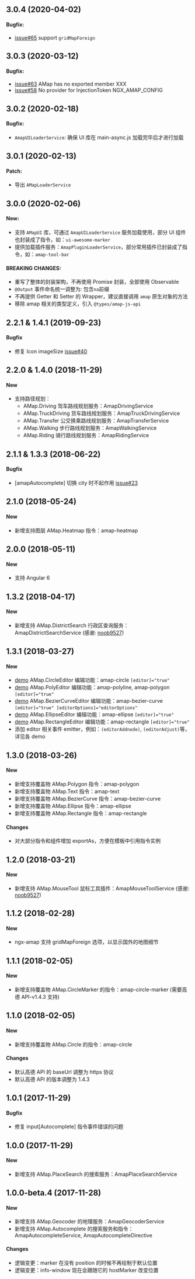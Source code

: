 ## 3.0.4 (2020-04-02)

#### Bugfix:

- [issue#65](https://github.com/xieziyu/ngx-amap/issues/65) support `gridMapForeign`

## 3.0.3 (2020-03-12)

#### Bugfix:

- [issue#63](https://github.com/xieziyu/ngx-amap/issues/63) AMap has no exported member XXX
- [issue#58](https://github.com/xieziyu/ngx-amap/issues/58) No provider for InjectionToken NGX_AMAP_CONFIG

## 3.0.2 (2020-02-18)

#### Bugfix:

- `AmapUILoaderService`: 确保 UI 库在 main-async.js 加载完毕后才进行加载

## 3.0.1 (2020-02-13)

#### Patch:

- 导出 `AMapLoaderService`

## 3.0.0 (2020-02-06)

#### New:

- 支持 `AMapUI` 库，可通过 `AmapUILoaderService` 服务加载使用，部分 UI 组件也封装成了指令，如：`ui-awesome-marker`
- 提供加载插件服务：`AmapPluginLoaderService`，部分常用插件已封装成了指令，如：`amap-tool-bar`

#### BREAKING CHANGES:

- 重写了整体的封装架构，不再使用 Promise 封装，全部使用 Observable
- `@Output` 事件命名统一调整为: 包含`na`前缀
- 不再提供 Getter 和 Setter 的 Wrapper，建议直接调用 `amap` 原生对象的方法
- 移除 amap 相关的类型定义，引入 `@types/amap-js-api`

## 2.2.1 & 1.4.1 (2019-09-23)

#### Bugfix

- 修复 Icon imageSize [issue#40](https://github.com/xieziyu/ngx-amap/issues/40)

## 2.2.0 & 1.4.0 (2018-11-29)

#### New

- 支持路径规划：
  - AMap.Driving 驾车路线规划服务：AmapDrivingService
  - AMap.TruckDriving 货车路线规划服务：AmapTruckDrivingService
  - AMap.Transfer 公交换乘路线规划服务：AmapTransferService
  - AMap.Walking 步行路线规划服务：AmapWalkingService
  - AMap.Riding 骑行路线规划服务：AmapRidingService

## 2.1.1 & 1.3.3 (2018-06-22)

#### Bugfix

- [amapAutocomplete] 切换 city 时不起作用 [issue#23](https://github.com/xieziyu/ngx-amap/issues/23)

## 2.1.0 (2018-05-24)

#### New

- 新增支持图层 AMap.Heatmap 指令：amap-heatmap

## 2.0.0 (2018-05-11)

#### New

- 支持 Angular 6

## 1.3.2 (2018-04-17)

#### New

- 新增支持 AMap.DistrictSearch 行政区查询服务：AmapDistrictSearchService (感谢: [noob9527](https://github.com/noob9527))

## 1.3.1 (2018-03-27)

#### New

- [demo](https://xieziyu.github.io/ngx-amap/#/amap-circle/methods) AMap.CircleEditor 编辑功能：amap-circle `[editor]="true"`
- [demo](https://xieziyu.github.io/ngx-amap/#/amap-polyline/methods) AMap.PolyEditor 编辑功能：amap-polyline, amap-polygon `[editor]="true"`
- [demo](https://xieziyu.github.io/ngx-amap/#/amap-bezier-curve/methods) AMap.BezierCurveEditor 编辑功能：amap-bezier-curve `[editor]="true" [editorOptions]="editorOptions"`
- [demo](https://xieziyu.github.io/ngx-amap/#/amap-ellipse/methods) AMap.EllipseEditor 编辑功能：amap-ellipse `[editor]="true"`
- [demo](https://xieziyu.github.io/ngx-amap/#/amap-rectangle/methods) AMap.RectangleEditor 编辑功能：amap-rectangle `[editor]="true"`
- 添加 editor 相关事件 emitter，例如：`(editorAddnode)`, `(editorAdjust)`等，详见各 demo

## 1.3.0 (2018-03-26)

#### New

- 新增支持覆盖物 AMap.Polygon 指令：amap-polygon
- 新增支持覆盖物 AMap.Text 指令：amap-text
- 新增支持覆盖物 AMap.BezierCurve 指令：amap-bezier-curve
- 新增支持覆盖物 AMap.Ellipse 指令：amap-ellipse
- 新增支持覆盖物 AMap.Rectangle 指令：amap-rectangle

#### Changes

- 对大部分指令和组件增加 exportAs，方便在模板中引用指令实例

## 1.2.0 (2018-03-21)

#### New

- 新增支持 AMap.MouseTool 鼠标工具插件：AmapMouseToolService (感谢: [noob9527](https://github.com/noob9527))

## 1.1.2 (2018-02-28)

#### New

- ngx-amap 支持 gridMapForeign 选项，以显示国外的地图细节

## 1.1.1 (2018-02-05)

#### New

- 新增支持覆盖物 AMap.CircleMarker 的指令：amap-circle-marker (需要高德 API-v1.4.3 支持)

## 1.1.0 (2018-02-05)

#### New

- 新增支持覆盖物 AMap.Circle 的指令：amap-circle

#### Changes

- 默认高德 API 的 baseUrl 调整为 https 协议
- 默认高德 API 的版本调整为 1.4.3

## 1.0.1 (2017-11-29)

#### Bugfix

- 修复 input[Autocomplete] 指令事件错误的问题

## 1.0.0 (2017-11-29)

#### New

- 新增支持 AMap.PlaceSearch 的搜索服务：AmapPlaceSearchService

## 1.0.0-beta.4 (2017-11-28)

#### New

- 新增支持 AMap.Geocoder 的地理服务：AmapGeocoderService
- 新增支持 AMap.Autocomplete 的搜索服务和指令：AmapAutocompleteService, AmapAutocompleteDirective

#### Changes

- 逻辑变更：marker 在没有 position 的时候不再绘制于默认位置
- 逻辑变更：info-window 现在会跟随它的 hostMarker 改变位置
